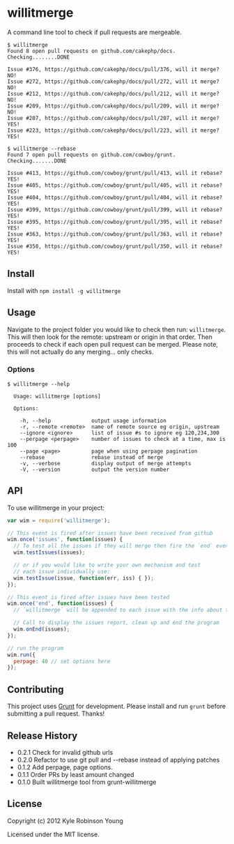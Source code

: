 # willitmerge

A command line tool to check if pull requests are mergeable.

```
$ willitmerge
Found 8 open pull requests on github.com/cakephp/docs.
Checking........DONE

Issue #376, https://github.com/cakephp/docs/pull/376, will it merge? NO!
Issue #272, https://github.com/cakephp/docs/pull/272, will it merge? NO!
Issue #212, https://github.com/cakephp/docs/pull/212, will it merge? NO!
Issue #209, https://github.com/cakephp/docs/pull/209, will it merge? NO!
Issue #207, https://github.com/cakephp/docs/pull/207, will it merge? YES!
Issue #223, https://github.com/cakephp/docs/pull/223, will it merge? YES!

$ willitmerge --rebase
Found 7 open pull requests on github.com/cowboy/grunt.
Checking.......DONE

Issue #413, https://github.com/cowboy/grunt/pull/413, will it rebase? YES!
Issue #405, https://github.com/cowboy/grunt/pull/405, will it rebase? YES!
Issue #404, https://github.com/cowboy/grunt/pull/404, will it rebase? YES!
Issue #399, https://github.com/cowboy/grunt/pull/399, will it rebase? YES!
Issue #395, https://github.com/cowboy/grunt/pull/395, will it rebase? YES!
Issue #363, https://github.com/cowboy/grunt/pull/363, will it rebase? YES!
Issue #350, https://github.com/cowboy/grunt/pull/350, will it rebase? YES!
```

## Install

Install with `npm install -g willitmerge`

## Usage

Navigate to the project folder you would like to check then run: `willitmerge`.
This will then look for the remote: upstream or origin in that order. Then
proceeds to check if each open pull request can be merged. Please note, this
will not actually do any merging... only checks.

### Options

```
$ willitmerge --help

  Usage: willitmerge [options]

  Options:

    -h, --help             output usage information
    -r, --remote <remote>  name of remote source eg origin, upstream
    --ignore <ignore>      list of issue #s to ignore eg 120,234,300
    --perpage <perpage>    number of issues to check at a time, max is 100
    --page <page>          page when using perpage pagination
    --rebase               rebase instead of merge
    -v, --verbose          display output of merge attempts
    -V, --version          output the version number

```

## API

To use willitmerge in your project:

``` javascript
var wim = require('willitmerge');

// This event is fired after issues have been received from github
wim.once('issues', function(issues) {
  // To test all the issues if they will merge then fire the `end` event
  wim.testIssues(issues);

  // or if you would like to write your own mechanism and test
  // each issue individually use:
  wim.testIssue(issue, function(err, iss) { });
});

// This event is fired after issues have been tested
wim.once('end', function(issues) {
  // `willitmerge` will be appended to each issue with the info about the test

  // Call to display the issues report, clean up and end the program
  wim.onEnd(issues);
});

// run the program
wim.run({
  perpage: 40 // set options here
});
```

## Contributing

This project uses [Grunt](http://gruntjs.com) for development. Please install
and run `grunt` before submitting a pull request. Thanks!

## Release History

* 0.2.1 Check for invalid github urls
* 0.2.0 Refactor to use git pull and --rebase instead of applying patches
* 0.1.2 Add perpage, page options.
* 0.1.1 Order PRs by least amount changed
* 0.1.0 Built willitmerge tool from grunt-willitmerge

## License

Copyright (c) 2012 Kyle Robinson Young

Licensed under the MIT license.
